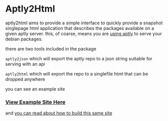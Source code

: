 # Aptly2Html

aptly2html aims to provide a simple interface to quickly provide a snapshot singlepage html application that 
describes the packages available on a given aptly server.  this, of coarse, means you are [using aptly](https://www.aptly.info/) 
to serve your debian packages.

there are two tools included in the package

`aptly2json` which will export the aptly repo to a json string suitable for serving with an api

`aptly2html` which will export the repo to a singlefile html that can be dropped anywhere 

you can see an example site 

### [View Example Site Here](https://joranbeasley.github.io/aptly2html/example_build/example_output.html)

and [you can read about how to build this same site](./example_build) 

